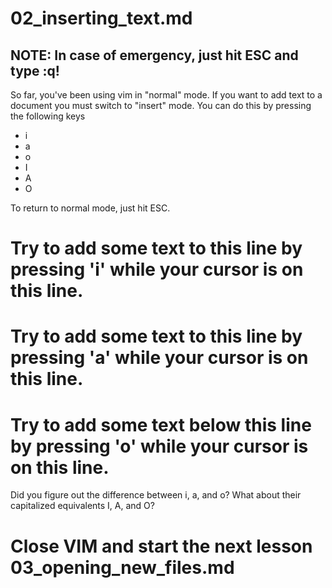 # 02_inserting_text.md

## NOTE: In case of emergency, just hit ESC and type :q!

So far, you've been using vim in "normal" mode.  If you want to add text to a document you must switch to "insert" mode.  You can do this by pressing the following keys

* i
* a
* o
* I
* A
* O

To return to normal mode, just hit ESC.

# Try to add some text to this line by pressing 'i' while your cursor is on this line.

# Try to add some text to this line by pressing 'a' while your cursor is on this line.

# Try to add some text below this line by pressing 'o' while your cursor is on this line.

Did you figure out the difference between i, a, and o? What about their capitalized equivalents I, A, and O?

# Close VIM and start the next lesson 03_opening_new_files.md
